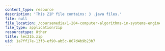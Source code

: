```yaml
---
content_type: resource
description: 'This ZIP file contains: 3 .java files.'
file: null
file_location: /coursemedia/1-204-computer-algorithms-in-systems-engineering-spring-2010/1a7ff17e13f3ef90ab5c867d4b9b23b7_lec21b.zip
file_type: application/zip
resourcetype: Other
title: lec21b.zip
uid: 1a7ff17e-13f3-ef90-ab5c-867d4b9b23b7
---
```


